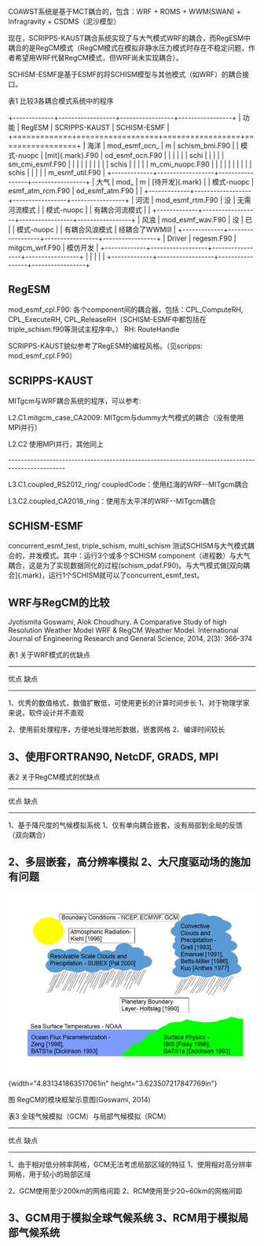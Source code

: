 COAWST系统是基于MCT耦合的，包含：WRF + ROMS + WWM(SWAN) + Infragravity +
CSDMS（泥沙模型）

现在，SCRIPPS-KAUST耦合系统实现了与大气模式WRF的耦合，而RegESM中耦合的是RegCM模式（RegCM模式在模拟非静水压力模式时存在不稳定问题，作者希望用WRF代替RegCM模式，但WRF尚未实现耦合）。

SCHISM-ESMF是基于ESMF的将SCHISM模型与其他模式（如WRF）的耦合接口。

表1 比较3各耦合模式系统中的程序

+-------------+------------------+-----------------+-----------------+
| 功能        | RegESM           | SCRIPPS-KAUST   | SCHISM-ESMF     |
+=============+==================+=================+=================+
| 海洋        | mod_esmf_ocn\_   | m               | schism_bmi.F90  |
| 模式-nuopc  | [mit]{.mark}.F90 | od_esmf_ocn.F90 |                 |
|             |                  |                 | schi            |
|             |                  |                 | sm_cmi_esmf.F90 |
|             |                  |                 |                 |
|             |                  |                 | schis           |
|             |                  |                 | m_cmi_nuopc.F90 |
|             |                  |                 |                 |
|             |                  |                 | schis           |
|             |                  |                 | m_esmf_util.F90 |
+-------------+------------------+-----------------+-----------------+
| 大气        | mod_             | m               | [待开发]{.mark} |
| 模式-nuopc  | esmf_atm_rcm.F90 | od_esmf_atm.F90 |                 |
+-------------+------------------+-----------------+-----------------+
| 河流        | mod_esmf_rtm.F90 | 没              | 无需河流模式    |
| 模式-nuopc  |                  | 有耦合河流模式  |                 |
+-------------+------------------+-----------------+-----------------+
| 风浪        | mod_esmf_wav.F90 | 没              | 已              |
| 模式-nuopc  |                  | 有耦合风浪模式  | 经耦合了WWMIII  |
+-------------+------------------+-----------------+-----------------+
| Driver      | regesm.F90       | mitgcm_wrf.F90  | 模仿开发        |
+-------------+------------------+-----------------+-----------------+
|             |                  |                 |                 |
+-------------+------------------+-----------------+-----------------+

## RegESM

mod_esmf_cpl.F90: 各个component间的耦合器，包括：CPL_ComputeRH,
CPL_ExecuteRH,
CPL_ReleaseRH（SCHISM-ESMF中都包括在triple_schism.f90等测试主程序中。）
RH: RouteHandle

SCRIPPS-KAUST貌似参考了RegESM的编程风格。（见scripps: mod_esmf_cpl.F90）

## SCRIPPS-KAUST

MITgcm与WRF耦合系统的程序，可以参考:

L2.C1.mitgcm_case_CA2009: MITgcm与dummy大气模式的耦合（没有使用MPI并行）

L2.C2 使用MPI并行，其他同上

\-\-\-\-\-\-\-\-\-\-\-\-\-\-\-\-\-\-\-\-\-\-\-\-\-\-\-\-\-\-\-\-\-\-\-\-\-\-\-\-\-\-\-\-\-\-\-\-\-\-\-\-\-\-\-\-\-\-\-\-\-\-\-\-\-\-\-\-\-\-\-\-\-\-\-\-\-\-\-\-\-\-\-\-\-\-\-\-\-\-\-\-\-\-\--

L3.C1.coupled_RS2012_ring/ coupledCode：使用红海的WRF\--MITgcm耦合

L3.C2.coupled_CA2018_ring：使用东太平洋的WRF\--MITgcm耦合

## SCHISM-ESMF

concurrent_esmf_test, triple_schism, multi_schism
测试SCHISM与大气模式耦合的，并发模式。其中：运行3个或多个SCHISM
component（进程数）与大气耦合，这是为了实现数据同化的过程(schism_pdaf.F90)。与大气模式做[双向耦合]{.mark}，运行1个SCHISM就可以了concurrent_esmf_test。

## WRF与RegCM的比较

Jyotismita Goswami, Alok Choudhury. A Comparative Study of high
Resolution Weather Model WRF & RegCM Weather Model. International
Journal of Engineering Research and General Science, 2014, 2(3): 366-374

表1 关于WRF模式的优缺点

  -------------------------------------------------------------------------------------------------
  优点                                                      缺点
  --------------------------------------------------------- ---------------------------------------
  1、优秀的数值格式，数值扩散低，可使用更长的计算时间步长   1、对于物理学家来说，软件设计并不直观

  2、使用前处理程序，方便地处理地形数据，嵌套网格           2、编译时间较长

  3、使用FORTRAN90, NetcDF, GRADS, MPI                      
  -------------------------------------------------------------------------------------------------

表2 关于RegCM模式的优缺点

  ---------------------------------------------------------------------------------------
  优点                            缺点
  ------------------------------- -------------------------------------------------------
  1、基于降尺度的气候模拟系统     1、仅有单向耦合嵌套，没有局部到全局的反馈（双向耦合）

  2、多层嵌套，高分辨率模拟       2、大尺度驱动场的施加有问题
  ---------------------------------------------------------------------------------------

![D:\\Atmosphere-Ocean\\ESM_repository\\RegESM\\Regcm3.png](./media/image1.png){width="4.831341863517061in"
height="3.623507217847769in"}

图 RegCM的模块框架示意图(Goswami, 2014)

表3 全球气候模拟（GCM）与局部气候模拟（RCM）

  --------------------------------------------------------------------------------------------------
  优点                                                 缺点
  ---------------------------------------------------- ---------------------------------------------
  1、由于相对低分辨率网格，GCM无法考虑局部区域的特征   1、使用相对高分辨率网格，用于较小的局部区域

  2、GCM使用至少200km的网格间距                        2、RCM使用至少20\~60km的网格间距

  3、GCM用于模拟全球气候系统                           3、RCM用于模拟局部气候系统
  --------------------------------------------------------------------------------------------------

